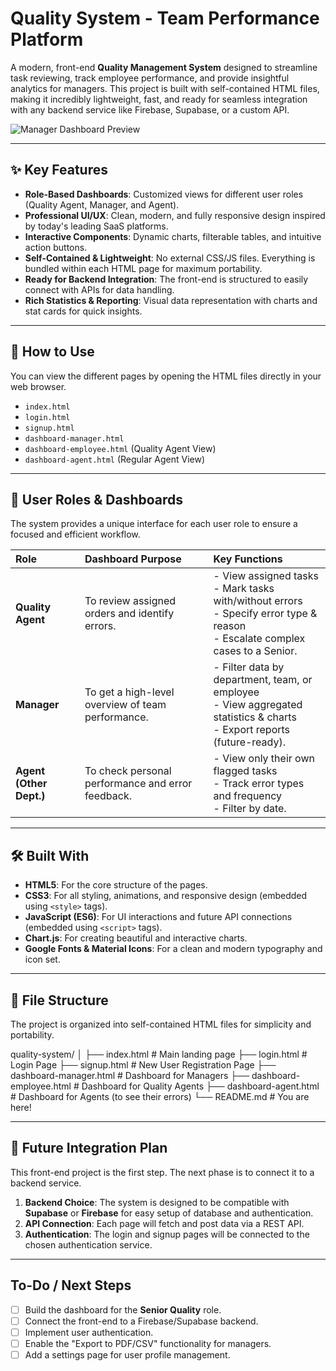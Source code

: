 # Quality System - Team Performance Platform

A modern, front-end **Quality Management System** designed to streamline task reviewing, track employee performance, and provide insightful analytics for managers. This project is built with self-contained HTML files, making it incredibly lightweight, fast, and ready for seamless integration with any backend service like Firebase, Supabase, or a custom API.

![Manager Dashboard Preview](https://i.imgur.com/your-manager-dashboard-image.png) <!-- Replace with a real screenshot URL -->

---

## ✨ Key Features

-   **Role-Based Dashboards**: Customized views for different user roles (Quality Agent, Manager, and Agent).
-   **Professional UI/UX**: Clean, modern, and fully responsive design inspired by today's leading SaaS platforms.
-   **Interactive Components**: Dynamic charts, filterable tables, and intuitive action buttons.
-   **Self-Contained & Lightweight**: No external CSS/JS files. Everything is bundled within each HTML page for maximum portability.
-   **Ready for Backend Integration**: The front-end is structured to easily connect with APIs for data handling.
-   **Rich Statistics & Reporting**: Visual data representation with charts and stat cards for quick insights.

---

## 🚀 How to Use

You can view the different pages by opening the HTML files directly in your web browser.

-   `index.html`
-   `login.html`
-   `signup.html`
-   `dashboard-manager.html`
-   `dashboard-employee.html` (Quality Agent View)
-   `dashboard-agent.html` (Regular Agent View)

---

## 👤 User Roles & Dashboards

The system provides a unique interface for each user role to ensure a focused and efficient workflow.

| Role | Dashboard Purpose | Key Functions |
| :--- | :--- | :--- |
| **Quality Agent** | To review assigned orders and identify errors. | - View assigned tasks<br>- Mark tasks with/without errors<br>- Specify error type & reason<br>- Escalate complex cases to a Senior. |
| **Manager** | To get a high-level overview of team performance. | - Filter data by department, team, or employee<br>- View aggregated statistics & charts<br>- Export reports (future-ready). |
| **Agent (Other Dept.)** | To check personal performance and error feedback. | - View only their own flagged tasks<br>- Track error types and frequency<br>- Filter by date. |

---

## 🛠️ Built With

-   **HTML5**: For the core structure of the pages.
-   **CSS3**: For all styling, animations, and responsive design (embedded using `<style>` tags).
-   **JavaScript (ES6)**: For UI interactions and future API connections (embedded using `<script>` tags).
-   **Chart.js**: For creating beautiful and interactive charts.
-   **Google Fonts & Material Icons**: For a clean and modern typography and icon set.

---

## 📁 File Structure

The project is organized into self-contained HTML files for simplicity and portability.

quality-system/
│
├── index.html # Main landing page
├── login.html # Login Page
├── signup.html # New User Registration Page
├── dashboard-manager.html # Dashboard for Managers
├── dashboard-employee.html # Dashboard for Quality Agents
├── dashboard-agent.html # Dashboard for Agents (to see their errors)
└── README.md # You are here!


---

## 🔌 Future Integration Plan

This front-end project is the first step. The next phase is to connect it to a backend service.

1.  **Backend Choice**: The system is designed to be compatible with **Supabase** or **Firebase** for easy setup of database and authentication.
2.  **API Connection**: Each page will fetch and post data via a REST API.
3.  **Authentication**: The login and signup pages will be connected to the chosen authentication service.

---

## To-Do / Next Steps

-   [ ] Build the dashboard for the **Senior Quality** role.
-   [ ] Connect the front-end to a Firebase/Supabase backend.
-   [ ] Implement user authentication.
-   [ ] Enable the "Export to PDF/CSV" functionality for managers.
-   [ ] Add a settings page for user profile management.
